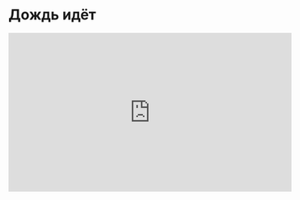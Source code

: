 <h1>Дождь идёт</h1>

<iframe width="560" height="315" src="https://www.youtube.com/embed/lvo2AsdzHKc" frameborder="0" allow="accelerometer; autoplay; encrypted-media; gyroscope; picture-in-picture" allowfullscreen></iframe>
